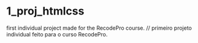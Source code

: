 # 1_proj_htmlcss
first individual project made for the RecodePro course. // primeiro projeto individual feito para o curso RecodePro.
